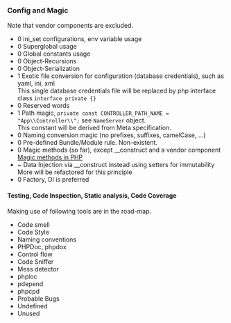 ### Config and Magic  
Note that vendor components are excluded.  
+ 0 ini_set configurations, env variable usage
+ 0 Superglobal usage
+ 0 Global constants usage
+ 0 Object-Recursions
+ 0 Object-Serialization
+ 1 Exotic file conversion for configuration (database credentials), such as yaml, ini, xml  
    This single database credentials file will be replaced by php interface class `interface private {}`
+ 0 Reserved words
+ 1 Path magic, `private const CONTROLLER_PATH_NAME = "App\\Controller\\";` see `NameServer` object.  
    This constant will be derived from Meta specification.
+ 0 Naming conversion magic (no prefixes, suffixes, camelCase, ...)
+ 0 Pre-defined Bundle/Module rule. Non-existent.
+ 0 Magic methods (so far), except __construct and a vendor component [Magic methods in PHP](http://php.net/manual/en/language.oop5.magic.php)
+ ~ Data Injection via __construct instead using setters for immutability   
    More will be refactored for this principle
+ 0 Factory, DI is preferred

#### Testing, Code Inspection, Static analysis, Code Coverage  
Making use of following tools are in the road-map.  
+ Code smell
+ Code Style
+ Naming conventions
+ PHPDoc, phpdox
+ Control flow
+ Code Sniffer
+ Mess detector
+ phploc
+ pdepend
+ phpcpd
+ Probable Bugs
+ Undefined
+ Unused
